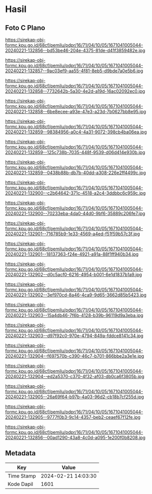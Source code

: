 # Hasil

## Foto C Plano

https://sirekap-obj-formc.kpu.go.id/68cf/pemilu/pdpr/16/71/04/10/05/1671041005044-20240221-132856--bd53be46-204e-4375-81de-d41f3859482e.jpg

https://sirekap-obj-formc.kpu.go.id/68cf/pemilu/pdpr/16/71/04/10/05/1671041005044-20240221-132857--9ac03ef9-aa55-4f81-8eb5-d9bde7a0e5b6.jpg

https://sirekap-obj-formc.kpu.go.id/68cf/pemilu/pdpr/16/71/04/10/05/1671041005044-20240221-132858--7732642b-5a30-4e2d-a19d-16ac02092ec0.jpg

https://sirekap-obj-formc.kpu.go.id/68cf/pemilu/pdpr/16/71/04/10/05/1671041005044-20240221-132858--6be8ecee-a93e-47e3-a23d-7b0627bb8e95.jpg

https://sirekap-obj-formc.kpu.go.id/68cf/pemilu/pdpr/16/71/04/10/05/1671041005044-20240221-132859--98384956-a0c4-4a31-9072-398cb4ba06ea.jpg

https://sirekap-obj-formc.kpu.go.id/68cf/pemilu/pdpr/16/71/04/10/05/1671041005044-20240221-132859--125c738b-7035-448f-9539-d06d414e930b.jpg

https://sirekap-obj-formc.kpu.go.id/68cf/pemilu/pdpr/16/71/04/10/05/1671041005044-20240221-132859--0438b88b-db7b-40dd-a308-226e2ff4499c.jpg

https://sirekap-obj-formc.kpu.go.id/68cf/pemilu/pdpr/16/71/04/10/05/1671041005044-20240221-132900--c2b64642-371c-4518-a2c4-3ddbbc6c959c.jpg

https://sirekap-obj-formc.kpu.go.id/68cf/pemilu/pdpr/16/71/04/10/05/1671041005044-20240221-132900--70233eba-4da0-44d0-9bf6-35889c206fe7.jpg

https://sirekap-obj-formc.kpu.go.id/68cf/pemilu/pdpr/16/71/04/10/05/1671041005044-20240221-132901--716785b9-1e33-4569-a4ed-f51f59b57c3f.jpg

https://sirekap-obj-formc.kpu.go.id/68cf/pemilu/pdpr/16/71/04/10/05/1671041005044-20240221-132901--18137363-f24e-4921-a91a-88f1ff940b34.jpg

https://sirekap-obj-formc.kpu.go.id/68cf/pemilu/pdpr/16/71/04/10/05/1671041005044-20240221-132902--d0c5acf0-6216-4954-b001-6e1d1837b1a9.jpg

https://sirekap-obj-formc.kpu.go.id/68cf/pemilu/pdpr/16/71/04/10/05/1671041005044-20240221-132902--3ef970cd-8a46-4ca9-9d65-3662d85b5423.jpg

https://sirekap-obj-formc.kpu.go.id/68cf/pemilu/pdpr/16/71/04/10/05/1671041005044-20240221-132903--15a4db46-7f6b-4128-b39b-96119d9a3eba.jpg

https://sirekap-obj-formc.kpu.go.id/68cf/pemilu/pdpr/16/71/04/10/05/1671041005044-20240221-132903--d97f92c0-970e-4794-849a-fddce8141c34.jpg

https://sirekap-obj-formc.kpu.go.id/68cf/pemilu/pdpr/16/71/04/10/05/1671041005044-20240221-132904--f697570b-c390-46c7-b701-866bbe2a3e1e.jpg

https://sirekap-obj-formc.kpu.go.id/68cf/pemilu/pdpr/16/71/04/10/05/1671041005044-20240221-132904--ed2a5370-c370-4f32-af03-db0ca6f3805b.jpg

https://sirekap-obj-formc.kpu.go.id/68cf/pemilu/pdpr/16/71/04/10/05/1671041005044-20240221-132905--26a69f64-b97b-4a03-96d2-cb18b7cf255d.jpg

https://sirekap-obj-formc.kpu.go.id/68cf/pemilu/pdpr/16/71/04/10/05/1671041005044-20240221-132905--9777f0b3-9c14-4357-beb2-ceaef67f12fe.jpg

https://sirekap-obj-formc.kpu.go.id/68cf/pemilu/pdpr/16/71/04/10/05/1671041005044-20240221-132856--00ad1290-43a8-4c0d-a095-1e200f0b8208.jpg


## Metadata

| Key        | Value               |
| ---------- | ------------------- |
| Time Stamp | 2024-02-21 14:03:30 |
| Kode Dapil | 1601                |




